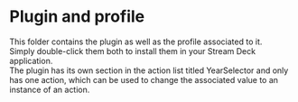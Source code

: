 # Plugin and profile
This folder contains the plugin as well as the profile associated to it. \
Simply double-click them both to install them in your Stream Deck application. \
The plugin has its own section in the action list titled YearSelector and only has one action, which can be used to change the associated value to an instance of an action.
